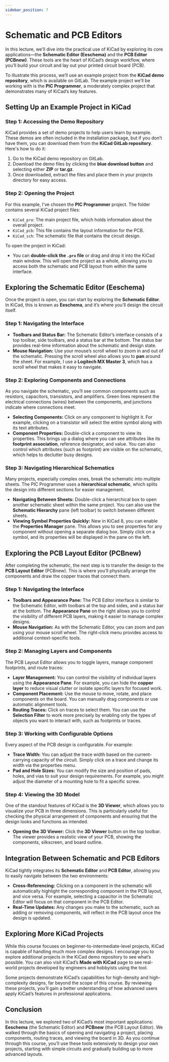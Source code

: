 ```yaml
---
sidebar_position: 7
---
```


# Schematic and PCB Editors

In this lecture, we’ll dive into the practical use of KiCad by exploring its core applications—the **Schematic Editor (Eeschema)** and the **PCB Editor (PCBnew)**. These tools are the heart of KiCad’s design workflow, where you’ll build your circuit and lay out your printed circuit board (PCB).

To illustrate this process, we’ll use an example project from the **KiCad demo repository**, which is available on GitLab. The example project we’ll be working with is the **PIC Programmer**, a moderately complex project that demonstrates many of KiCad’s key features.

## Setting Up an Example Project in KiCad

### Step 1: Accessing the Demo Repository

KiCad provides a set of demo projects to help users learn by example. These demos are often included in the installation package, but if you don’t have them, you can download them from the **KiCad GitLab repository**. Here's how to do it:
1. Go to the KiCad demo repository on GitLab.
2. Download the demo files by clicking the **blue download button** and selecting either **ZIP** or **tar.gz**.
3. Once downloaded, extract the files and place them in your projects directory for easy access.

### Step 2: Opening the Project

For this example, I’ve chosen the **PIC Programmer** project. The folder contains several KiCad project files:
- `KiCad_pro`: The main project file, which holds information about the overall project.
- `KiCad_pcb`: This file contains the layout information for the PCB.
- `KiCad_sch`: The schematic file that contains the circuit design.

To open the project in KiCad:
- You can **double-click the `.pro` file** or drag and drop it into the KiCad main window. This will open the project as a whole, allowing you to access both the schematic and PCB layout from within the same interface.



## Exploring the Schematic Editor (Eeschema)

Once the project is open, you can start by exploring the **Schematic Editor**. In KiCad, this is known as **Eeschema**, and it’s where you’ll design the circuit itself.

### Step 1: Navigating the Interface

- **Toolbars and Status Bar:** The Schematic Editor’s interface consists of a top toolbar, side toolbars, and a status bar at the bottom. The status bar provides real-time information about the schematic and design state.
- **Mouse Navigation:** Use your mouse’s scroll wheel to zoom in and out of the schematic. Pressing the scroll wheel also allows you to **pan** around the sheet. For example, I use a **Logitech MX Master 3**, which has a scroll wheel that makes it easy to navigate.

### Step 2: Exploring Components and Connections

As you navigate the schematic, you’ll see common components such as resistors, capacitors, transistors, and amplifiers. Green lines represent the electrical connections (wires) between the components, and junctions indicate where connections meet.

- **Selecting Components:** Click on any component to highlight it. For example, clicking on a transistor will select the entire symbol along with its text attributes.
- **Component Properties:** Double-click a component to view its properties. This brings up a dialog where you can see attributes like its **footprint association**, reference designator, and value. You can also control which attributes (such as footprint) are visible on the schematic, which helps to declutter busy designs.

### Step 3: Navigating Hierarchical Schematics

Many projects, especially complex ones, break the schematic into multiple sheets. The PIC Programmer uses a **hierarchical schematic**, which splits the design into different sections for easier management.

- **Navigating Between Sheets:** Double-click a hierarchical box to open another schematic sheet within the same project. You can also use the **Schematic Hierarchy** pane (left toolbar) to switch between different sheets.
- **Viewing Symbol Properties Quickly:** New in KiCad 8, you can enable the **Properties Manager** pane. This allows you to see properties for any component without opening a separate dialog box. Simply click on a symbol, and its properties will be displayed in the pane on the left.

## Exploring the PCB Layout Editor (PCBnew)

After completing the schematic, the next step is to transfer the design to the **PCB Layout Editor** (PCBnew). This is where you’ll physically arrange the components and draw the copper traces that connect them.

### Step 1: Navigating the Interface

- **Toolbars and Appearance Pane:** The PCB Editor interface is similar to the Schematic Editor, with toolbars at the top and sides, and a status bar at the bottom. The **Appearance Pane** on the right allows you to control the visibility of different PCB layers, making it easier to manage complex designs.
- **Mouse Navigation:** As with the Schematic Editor, you can zoom and pan using your mouse scroll wheel. The right-click menu provides access to additional context-specific tools.

### Step 2: Managing Layers and Components

The PCB Layout Editor allows you to toggle layers, manage component footprints, and route traces:
- **Layer Management:** You can control the visibility of individual layers using the **Appearance Pane**. For example, you can hide the **copper layer** to reduce visual clutter or isolate specific layers for focused work.
- **Component Placement:** Use the mouse to move, rotate, and place components on the board. You can manually drag components or use automatic alignment tools.
- **Routing Traces:** Click on traces to select them. You can use the **Selection Filter** to work more precisely by enabling only the types of objects you want to interact with, such as footprints or traces.

### Step 3: Working with Configurable Options

Every aspect of the PCB design is configurable. For example:
- **Trace Width:** You can adjust the trace width based on the current-carrying capacity of the circuit. Simply click on a trace and change its width via the properties menu.
- **Pad and Hole Sizes:** You can modify the size and position of pads, holes, and vias to suit your design requirements. For example, you might adjust the diameter of a mounting hole to fit a specific screw.

### Step 4: Viewing the 3D Model

One of the standout features of KiCad is the **3D Viewer**, which allows you to visualize your PCB in three dimensions. This is particularly useful for checking the physical arrangement of components and ensuring that the design looks and functions as intended.

- **Opening the 3D Viewer:** Click the **3D Viewer** button on the top toolbar. The viewer provides a realistic view of your PCB, showing the components, silkscreen, and board outline.



## Integration Between Schematic and PCB Editors

KiCad tightly integrates its **Schematic Editor** and **PCB Editor**, allowing you to easily navigate between the two environments:
- **Cross-Referencing:** Clicking on a component in the schematic will automatically highlight the corresponding component in the PCB layout, and vice versa. For example, selecting a capacitor in the Schematic Editor will focus on that component in the PCB Editor.
- **Real-Time Updates:** Any changes you make to the schematic, such as adding or removing components, will reflect in the PCB layout once the design is updated.



## Exploring More KiCad Projects

While this course focuses on beginner-to-intermediate-level projects, KiCad is capable of handling much more complex designs. I encourage you to explore additional projects in the KiCad demo repository to see what’s possible. You can also visit KiCad’s **Made with KiCad** page to see real-world projects developed by engineers and hobbyists using the tool.

Some projects demonstrate KiCad’s capabilities for high-density and high-complexity designs, far beyond the scope of this course. By reviewing these projects, you’ll gain a better understanding of how advanced users apply KiCad’s features in professional applications.



## Conclusion

In this lecture, we explored two of KiCad’s most important applications: **Eeschema** (the Schematic Editor) and **PCBnew** (the PCB Layout Editor). We walked through the basics of opening and navigating a project, placing components, routing traces, and viewing the board in 3D. As you continue through this course, you’ll use these tools extensively to design your own projects, starting with simple circuits and gradually building up to more advanced layouts.